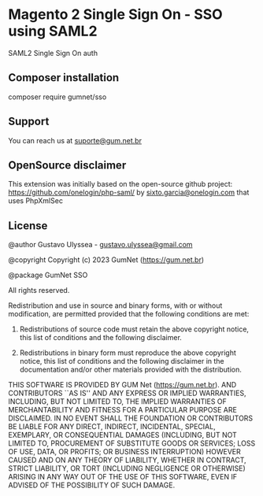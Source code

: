 # Magento 2 Single Sign On - SSO using SAML2 

SAML2 Single Sign On auth

## Composer installation 

composer require gumnet/sso

## Support

You can reach us at suporte@gum.net.br

## OpenSource disclaimer

This extension was initially based on the open-source github project:
https://github.com/onelogin/php-saml/ by sixto.garcia@onelogin.com that uses PhpXmlSec

## License

@author Gustavo Ulyssea - gustavo.ulyssea@gmail.com

@copyright Copyright (c) 2023 GumNet (https://gum.net.br)

@package GumNet SSO

All rights reserved.

Redistribution and use in source and binary forms, with or without
modification, are permitted provided that the following conditions
are met:

1. Redistributions of source code must retain the above copyright
   notice, this list of conditions and the following disclaimer.

2. Redistributions in binary form must reproduce the above copyright
   notice, this list of conditions and the following disclaimer in the
   documentation and/or other materials provided with the distribution.

THIS SOFTWARE IS PROVIDED BY GUM Net (https://gum.net.br). AND CONTRIBUTORS
``AS IS'' AND ANY EXPRESS OR IMPLIED WARRANTIES, INCLUDING, BUT NOT LIMITED
TO, THE IMPLIED WARRANTIES OF MERCHANTABILITY AND FITNESS FOR A PARTICULAR
PURPOSE ARE DISCLAIMED.  IN NO EVENT SHALL THE FOUNDATION OR CONTRIBUTORS
BE LIABLE FOR ANY DIRECT, INDIRECT, INCIDENTAL, SPECIAL, EXEMPLARY, OR
CONSEQUENTIAL DAMAGES (INCLUDING, BUT NOT LIMITED TO, PROCUREMENT OF
SUBSTITUTE GOODS OR SERVICES; LOSS OF USE, DATA, OR PROFITS; OR BUSINESS
INTERRUPTION) HOWEVER CAUSED AND ON ANY THEORY OF LIABILITY, WHETHER IN
CONTRACT, STRICT LIABILITY, OR TORT (INCLUDING NEGLIGENCE OR OTHERWISE)
ARISING IN ANY WAY OUT OF THE USE OF THIS SOFTWARE, EVEN IF ADVISED OF THE
POSSIBILITY OF SUCH DAMAGE.
